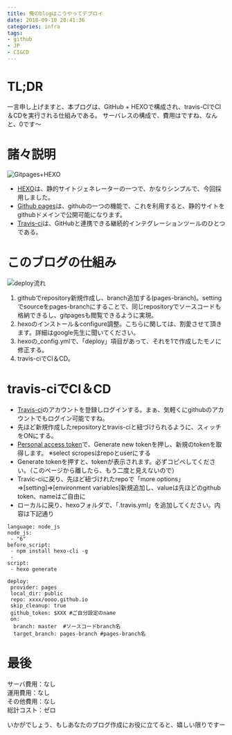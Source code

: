 ```yaml
---
title: 俺のblogはこうやってデプロイ
date: 2018-09-10 20:41:36
categories: infra
tags:
- github
- JP
- CI&CD
---
```


# TL;DR
一言申し上げますと、本ブログは、GitHub + HEXOで構成され、travis-CIでCI＆CDを実行される仕組みである。
サーバレスの構成で、費用はですね、なんと、0です〜
<!--more-->

# 諸々説明
![Gitpages+HEXO](http://wx4.sinaimg.cn/mw690/735d420agy1fv46ngs9xoj20hs07sdgp.jpg)

- [HEXO](https://hexo.io/)は、静的サイトジェネレーターの一つで、かなりシンプルで、今回採用しました。
- [Github pages](https://pages.github.com/)は、githubの一つの機能で、これを利用すると、静的サイトをgithubドメインで公開可能になります。
- [Travis-ci](https://travis-ci.org/)は、GitHubと連携できる継続的インテグレーションツールのひとつである。

# このブログの仕組み
![deploy流れ](http://wx2.sinaimg.cn/mw690/735d420agy1fv46o47v7qj20sx0kcjud.jpg)

1. githubでrepository新規作成し、branch追加する(pages-branch)。settingでsourceをpages-branchにすることで、同じrepositoryでソースコードも格納できるし、gitpagesも閲覧できるように実現。
2. hexoのインストール＆configure調整。こちらに関しては、割愛させて頂きます。詳細はgoogle先生に聞いてください。
3. hexoの_config.ymlで、「deploy」項目があって、それを1で作成したモノに修正する。
4. travis-ciでCI＆CD。

# travis-ciでCI＆CD
- [Travis-ci](https://travis-ci.org/)のアカウントを登録しログインする。まぁ、気軽くにgithubのアカウントでもログイン可能ですね。
- 先ほど新規作成したrepositoryとtravis-ciと紐づけられるように、スィッチをONにする。
- [Personal access token](https://github.com/settings/tokens)で、Generate new tokenを押し、新規のtokenを取得します。
※select scropesはrepoとuserにする
- Generate tokenを押すと、tokenが表示されます。必ずコピペしてください。（このページから離したら、もう二度と見えないので）
- Travic-ciに戻り、先ほど紐づけれたrepoで「more options」⇒[setting]⇒[environment variables]新規追加し、valueは先ほどのgithub token、nameはご自由に
- ローカルに戻り、hexoフォルダで、「.travis.yml」を追加してください。内容は下記通り

```
language: node_js  
node_js:  
 - "6"  
before_script:  
 - npm install hexo-cli -g  
 -   
script:  
 - hexo generate  
  
deploy:  
 provider: pages  
 local_dir: public  
 repo: xxxx/oooo.github.io  
 skip_cleanup: true  
 github_token: $XXX #ご自分設定のname 
 on:  
  branch: master  #ソースコードbranch名
  target_branch: pages-branch #pages-branch名
 ```
# 最後
サーバ費用：なし  
運用費用：なし  
その他費用：なし  
総計コスト：ゼロ  
  
いかがでしょう、もしあなたのブログ作成にお役に立てると、嬉しい限りですー
